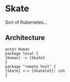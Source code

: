 # Skate

Sort of Kubernetes...

## Architecture

```puml
actor Human
package local {
[Human] -> [Skate]
}
package "remote host" {
[Skate] <-> [Skatelet]: ssh
}
```

